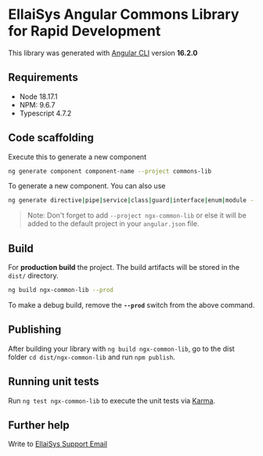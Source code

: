 
# EllaiSys Angular Commons Library for Rapid Development

This library was generated with [Angular CLI](https://github.com/angular/angular-cli) version **16.2.0**

## Requirements
- Node 18.17.1
- NPM: 9.6.7
- Typescript 4.7.2

## Code scaffolding
Execute this to generate a new component
```sh
ng generate component component-name --project commons-lib
``` 
To generate a new component. You can also use 
```sh
ng generate directive|pipe|service|class|guard|interface|enum|module --project ngx-common-lib
```
> Note: Don't forget to add `--project ngx-common-lib` or else it will be added to the default project in your `angular.json` file. 

## Build
For **production build** the project. The build artifacts will be stored in the `dist/` directory.
```sh
ng build ngx-common-lib --prod
```
To make a debug build, remove the **`--prod`** switch from the above command.

## Publishing
After building your library with `ng build ngx-common-lib`, go to the dist folder `cd dist/ngx-common-lib` and run `npm publish`.

## Running unit tests

Run `ng test ngx-common-lib` to execute the unit tests via [Karma](https://karma-runner.github.io).

## Further help

Write to [EllaiSys Support Email](support@ellaisys.com)
